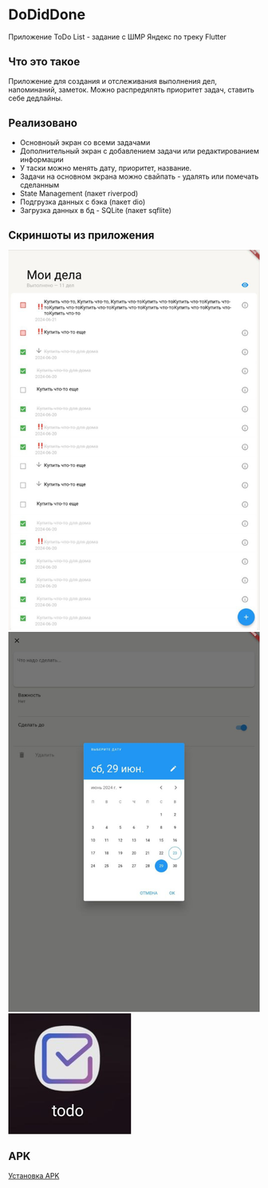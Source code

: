 # DoDidDone

Приложение ToDo List - задание с ШМР Яндекс по треку Flutter

## Что это такое

Приложение для создания и отслеживания выполнения дел, напоминаний, заметок. Можно распредялять приоритет задач, ставить себе дедлайны.

## Реализовано

- Основноый экран со всеми задачами
- Дополнительный экран с добавлением задачи или редактированием информации
- У таски можно менять дату, приоритет, название.
- Задачи на основном экрана можно свайпать - удалять или помечать сделанным
- State Management (пакет riverpod)
- Подгрузка данных с бэка (пакет dio)
- Загрузка данных в бд - SQLite (пакет sqflite)


## Скриншоты из приложения

![App Screenshot](/screens/homepage.jpg)
![App Screenshot](/screens/task.jpg)
![App Screenshot](/screens/icon.jpg)

## APK

[Установка APK](https://disk.yandex.com/d/swGj3BZASkJRUA)
